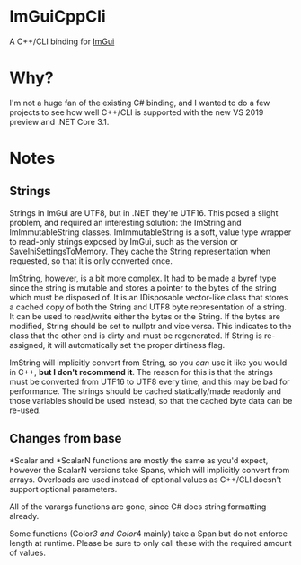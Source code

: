# ImGuiCppCli
A C++/CLI binding for [ImGui](https://github.com/ocornut/imgui)

# Why?
I'm not a huge fan of the existing C# binding, and I wanted to do a few projects to see how well C++/CLI is supported with the new VS 2019 preview and .NET Core 3.1.

# Notes

## Strings
Strings in ImGui are UTF8, but in .NET they're UTF16. This posed a slight problem, and required an interesting solution: the ImString and ImImmutableString classes. ImImmutableString is a soft, value type wrapper to read-only strings exposed by ImGui, such as the version or SaveIniSettingsToMemory. They cache the String representation when requested, so that it is only converted once.

ImString, however, is a bit more complex. It had to be made a byref type since the string is mutable and stores a pointer to the bytes of the string which must be disposed of. It is an IDisposable vector-like class that stores a cached copy of both the String and UTF8 byte representation of a string. It can be used to read/write either the bytes or the String. If the bytes are modified, String should be set to nullptr and vice versa. This indicates to the class that the other end is dirty and must be regenerated. If String is re-assigned, it will automatically set the proper dirtiness flag.

ImString will implicitly convert from String, so you *can* use it like you would in C++, **but I don't recommend it**. The reason for this is that the strings must be converted from UTF16 to UTF8 every time, and this may be bad for performance. The strings should be cached statically/made readonly and those variables should be used instead, so that the cached byte data can be re-used.

## Changes from base
*Scalar and *ScalarN functions are mostly the same as you'd expect, however the ScalarN versions take Spans, which will implicitly convert from arrays. Overloads are used instead of optional values as C++/CLI doesn't support optional parameters.

All of the varargs functions are gone, since C# does string formatting already.

Some functions (Color*3 and Color*4 mainly) take a Span but do not enforce length at runtime. Please be sure to only call these with the required amount of values.
